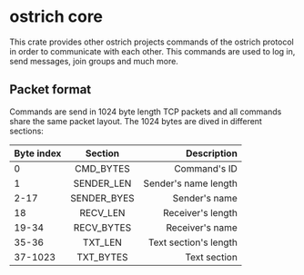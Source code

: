 # ostrich core
This crate provides other ostrich projects commands of the ostrich protocol in order to communicate with each other. This commands are used to log in, send messages, join groups and much more. 

## Packet format
Commands are send in 1024 byte length TCP packets and all commands share the same packet layout. The 1024 bytes are dived in different sections:

| **Byte index**|  **Section**  |    **Description**   |
| ------------- |:-------------:| --------------------:|
| 0             | CMD_BYTES     | Command's ID         |
| 1             | SENDER_LEN    | Sender's name length |
| 2-17          | SENDER_BYES   | Sender's name        |
| 18            | RECV_LEN      | Receiver's length    |
| 19-34         | RECV_BYTES    | Receiver's name      |
| 35-36         | TXT_LEN       | Text section's length|
| 37-1023       | TXT_BYTES     | Text section         |
